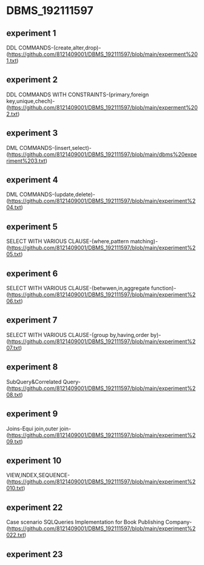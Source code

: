 # DBMS_192111597
## experiment 1
DDL COMMANDS-(create,alter,drop)-(https://github.com/8121409001/DBMS_192111597/blob/main/experment%201.txt)
## experiment 2
DDL COMMANDS WITH CONSTRAINTS-(primary,foreign key,unique,chech)-(https://github.com/8121409001/DBMS_192111597/blob/main/experment%202.txt)
## experiment 3
DML COMMANDS-(insert,select)-(https://github.com/8121409001/DBMS_192111597/blob/main/dbms%20experiment%203.txt)
## experiment 4
DML COMMANDS-(update,delete)-(https://github.com/8121409001/DBMS_192111597/blob/main/experiment%204.txt)
## experiment 5
SELECT WITH VARIOUS CLAUSE-(where,pattern matching)-(https://github.com/8121409001/DBMS_192111597/blob/main/experiment%205.txt)
## experiment 6
SELECT WITH VARIOUS CLAUSE-(betwwen,in,aggregate function)-(https://github.com/8121409001/DBMS_192111597/blob/main/experiment%206.txt)
## experiment 7
SELECT WITH VARIOUS CLAUSE-(group by,having,order by)-(https://github.com/8121409001/DBMS_192111597/blob/main/experiment%207.txt)
## experiment 8
SubQuery&Correlated Query-(https://github.com/8121409001/DBMS_192111597/blob/main/experiment%208.txt)
## experiment 9
Joins-Equi join,outer join-(https://github.com/8121409001/DBMS_192111597/blob/main/experiment%209.txt)
## experiment 10
VIEW,INDEX,SEQUENCE-(https://github.com/8121409001/DBMS_192111597/blob/main/experiment%2010.txt)
## experiment 22
Case scenario SQLQueries Implementation for Book Publishing Company-(https://github.com/8121409001/DBMS_192111597/blob/main/experiment%2022.txt)
## experiment 23

